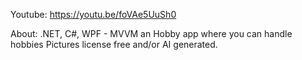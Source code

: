 Youtube: https://youtu.be/foVAe5UuSh0

About: .NET, C#, WPF - MVVM
an Hobby app where you can handle hobbies 
Pictures license free and/or AI generated.
